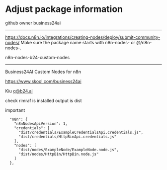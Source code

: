 # Adjust package information

github owner
business24ai

***

https://docs.n8n.io/integrations/creating-nodes/deploy/submit-community-nodes/
Make sure the package name starts with n8n-nodes- or @<scope>/n8n-nodes-.

n8n-nodes-b24-custom-nodes

***

Business24AI Custom Nodes for n8n

https://www.skool.com/business24ai

Kiu
q@b24.ai


check rimraf is installed
output is dist

important

```
  "n8n": {
    "n8nNodesApiVersion": 1,
    "credentials": [
      "dist/credentials/ExampleCredentialsApi.credentials.js",
      "dist/credentials/HttpBinApi.credentials.js"
    ],
    "nodes": [
      "dist/nodes/ExampleNode/ExampleNode.node.js",
      "dist/nodes/HttpBin/HttpBin.node.js"
    ]
  },
```



